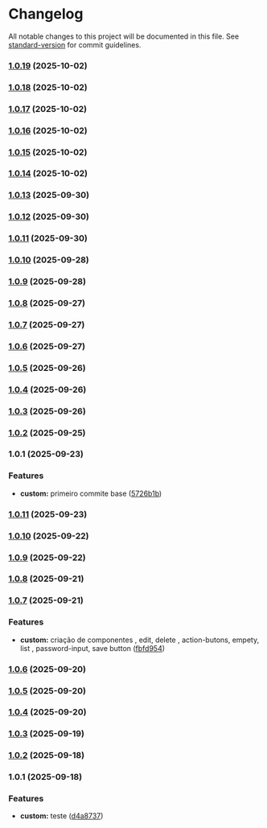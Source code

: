 # Changelog

All notable changes to this project will be documented in this file. See [standard-version](https://github.com/conventional-changelog/standard-version) for commit guidelines.

### [1.0.19](https://github.com/paulorogeriopb/laravel_octane_modelo_base_tenant_single/compare/v1.0.18...v1.0.19) (2025-10-02)

### [1.0.18](https://github.com/paulorogeriopb/laravel_octane_modelo_base_tenant_single/compare/v1.0.17...v1.0.18) (2025-10-02)

### [1.0.17](https://github.com/paulorogeriopb/laravel_octane_modelo_base_tenant_single/compare/v1.0.16...v1.0.17) (2025-10-02)

### [1.0.16](https://github.com/paulorogeriopb/laravel_octane_modelo_base_tenant_single/compare/v1.0.15...v1.0.16) (2025-10-02)

### [1.0.15](https://github.com/paulorogeriopb/laravel_octane_modelo_base_tenant_single/compare/v1.0.14...v1.0.15) (2025-10-02)

### [1.0.14](https://github.com/paulorogeriopb/laravel_octane_modelo_base_tenant_single/compare/v1.0.13...v1.0.14) (2025-10-02)

### [1.0.13](https://github.com/paulorogeriopb/laravel_octane_modelo_base_tenant_single/compare/v1.0.12...v1.0.13) (2025-09-30)

### [1.0.12](https://github.com/paulorogeriopb/laravel_octane_modelo_base_tenant_single/compare/v1.0.11...v1.0.12) (2025-09-30)

### [1.0.11](https://github.com/paulorogeriopb/laravel_octane_modelo_base_tenant_single/compare/v1.0.10...v1.0.11) (2025-09-30)

### [1.0.10](https://github.com/paulorogeriopb/laravel_octane_modelo_base_tenant_single/compare/v1.0.9...v1.0.10) (2025-09-28)

### [1.0.9](https://github.com/paulorogeriopb/laravel_octane_modelo_base_tenant_single/compare/v1.0.8...v1.0.9) (2025-09-28)

### [1.0.8](https://github.com/paulorogeriopb/laravel_octane_modelo_base_tenant_single/compare/v1.0.7...v1.0.8) (2025-09-27)

### [1.0.7](https://github.com/paulorogeriopb/laravel_octane_modelo_base_tenant_single/compare/v1.0.6...v1.0.7) (2025-09-27)

### [1.0.6](https://github.com/paulorogeriopb/laravel_octane_modelo_base_tenant_single/compare/v1.0.5...v1.0.6) (2025-09-27)

### [1.0.5](https://github.com/paulorogeriopb/laravel_octane_modelo_base_tenant_single/compare/v1.0.4...v1.0.5) (2025-09-26)

### [1.0.4](https://github.com/paulorogeriopb/laravel_octane_modelo_base_tenant_single/compare/v1.0.3...v1.0.4) (2025-09-26)

### [1.0.3](https://github.com/paulorogeriopb/laravel_octane_modelo_base_tenant_single/compare/v1.0.2...v1.0.3) (2025-09-26)

### [1.0.2](https://github.com/paulorogeriopb/laravel_octane_modelo_base_tenant_single/compare/v1.0.1...v1.0.2) (2025-09-25)

### 1.0.1 (2025-09-23)


### Features

* **custom:** primeiro commite base ([5726b1b](https://github.com/paulorogeriopb/laravel_octane_modelo_base_tenant_single/commit/5726b1b675fd4dad9f266e2e0aa360d8418cb374))

### [1.0.11](https://github.com/paulorogeriopb/laravel_octane_modelo_base/compare/v1.0.10...v1.0.11) (2025-09-23)

### [1.0.10](https://github.com/paulorogeriopb/laravel_octane_modelo_base/compare/v1.0.9...v1.0.10) (2025-09-22)

### [1.0.9](https://github.com/paulorogeriopb/laravel_octane_modelo_base/compare/v1.0.8...v1.0.9) (2025-09-22)

### [1.0.8](https://github.com/paulorogeriopb/laravel_octane_modelo_base/compare/v1.0.7...v1.0.8) (2025-09-21)

### [1.0.7](https://github.com/paulorogeriopb/laravel_octane_modelo_base/compare/v1.0.6...v1.0.7) (2025-09-21)


### Features

* **custom:** criação de componentes , edit, delete , action-butons, empety, list , password-input, save button ([fbfd954](https://github.com/paulorogeriopb/laravel_octane_modelo_base/commit/fbfd9541d1b85d5f3cefa14791afd3907cae7e9b))

### [1.0.6](https://github.com/paulorogeriopb/laravel_octane_modelo_base/compare/v1.0.5...v1.0.6) (2025-09-20)

### [1.0.5](https://github.com/paulorogeriopb/laravel_octane_modelo_base/compare/v1.0.4...v1.0.5) (2025-09-20)

### [1.0.4](https://github.com/paulorogeriopb/laravel_octane_modelo_base/compare/v1.0.3...v1.0.4) (2025-09-20)

### [1.0.3](https://github.com/paulorogeriopb/laravel_octane_modelo_base/compare/v1.0.2...v1.0.3) (2025-09-19)

### [1.0.2](https://github.com/paulorogeriopb/laravel_octane_modelo_base/compare/v1.0.1...v1.0.2) (2025-09-18)

### 1.0.1 (2025-09-18)


### Features

* **custom:** teste ([d4a8737](https://github.com/paulorogeriopb/laravel_octane_modelo_base/commit/d4a873719b0c44a3cd813be61d6e3765c253da91))
